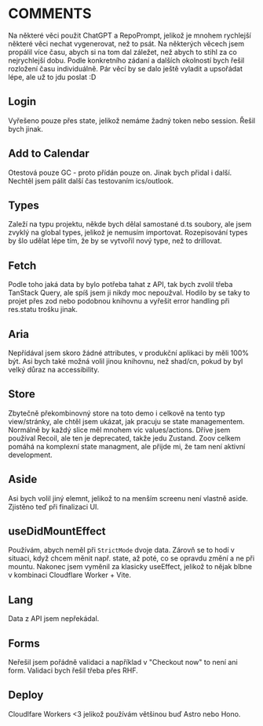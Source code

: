 # COMMENTS

Na některé věci použit ChatGPT a RepoPrompt, jelikož je mnohem rychlejší některé věci nechat vygenerovat, než to psát.
Na některých věcech jsem propálil více času, abych si na tom dal záležet, než abych to stihl za co nejrychlejší dobu.
Podle konkretního zádaní a dalších okolností bych řešil rozložení času individuálně.
Pár věcí by se dalo ještě vyladit a upsořádat lépe, ale už to jdu poslat :D

## Login

Vyřešeno pouze přes state, jelikož nemáme žadný token nebo session. Řešil bych jinak.

## Add to Calendar

Otestová pouze GC - proto přídán pouze on. Jinak bych přidal i další. Nechtěl jsem pálit další čas testovaním ics/outlook.

## Types

Zaleží na typu projektu, někde bych dělal samostané d.ts soubory, ale jsem zvyklý na global types, jelikož je nemusím importovat.
Rozepisování types by šlo udělat lépe tím, že by se vytvořil nový type, než to drillovat.

## Fetch

Podle toho jaká data by bylo potřeba tahat z API, tak bych zvolil třeba TanStack Query, ale spíš jsem ji nikdy moc nepoužval.
Hodilo by se taky to projet přes zod nebo podobnou knihovnu a vyřešit error handling při res.statu trošku jinak.

## Aria

Nepřídával jsem skoro žádné attributes, v produkční aplikaci by měli 100% být.
Asi bych také možná volil jinou knihovnu, než shad/cn, pokud by byl velký důraz na accessibility.

## Store

Zbytečně překombinovný store na toto demo i celkově na tento typ view/stránky, ale chtěl jsem ukázat, jak pracuju se state managementem.
Normálně by každý slice měl mnohem víc values/actions. Dříve jsem používal Recoil, ale ten je deprecated, takže jedu Zustand.
Zoov celkem pomáhá na komplexní state managment, ale přijde mi, že tam není aktivní development.

## Aside

Asi bych volil jiný elemnt, jelikož to na menším screenu není vlastně aside. Zjistěno teď při finalizaci UI.

## useDidMountEffect

Používám, abych neměl při `StrictMode` dvoje data.
Zárovň se to hodí v situaci, když chcem měnit např. state, až poté, co se opravdu změní a ne při mountu.
Nakonec jsem vyměnil za klasicky useEffect, jelikož to nějak blbne v kombinaci Cloudflare Worker + Vite.

## Lang

Data z API jsem nepřekádal.

## Forms

Neřešil jsem pořádně validaci a například v "Checkout now" to není ani form. Validaci bych řešil třeba přes RHF.

## Deploy

Cloudlfare Workers <3 jelikož používám většinou buď Astro nebo Hono.